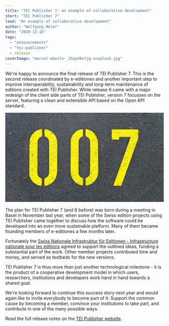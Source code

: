 ```yaml
---
title: "TEI Publisher 7: an example of collaborative development"
short: "TEI Publisher 7"
lead: "An example of collaborative development"
author: "Wolfgang Meier"
date: "2020-12-18"
tags: 
  - "announcements"
  - "tei-publisher"
  - release
coverImage: "marcel-eberle-_Z5ayVBcYjg-unsplash.jpg"
---
```


We're happy to announce the final release of TEI Publisher 7. This is the second release coordinated by e-editiones and another important step to improve interoperability, sustainability and long-term maintenance of editions created with TEI Publisher. While release 6 came with a major redesign of the client side parts of TEI Publisher, version 7 focusses on the server, featuring a clean and extensible API based on the Open API standard.

![Photo by <a href="https://unsplash.com/@marcel_eberle?utm_source=unsplash&utm_medium=referral&utm_content=creditCopyText" target="unsplash">Marcel Eberle</a> on <a href="https://unsplash.com/s/photos/seven?utm_source=unsplash&utm_medium=referral&utm_content=creditCopyText" target="unsplash">Unsplash</a>](/img/marcel-eberle-_Z5ayVBcYjg-unsplash.jpg)
  
The plan for TEI Publisher 7 (and 6 before) was born during a meeting in Basel in November last year, when some of the Swiss edition projects using TEI Publisher came together to discuss how the software could be developed into an even more sustainable platform. Many of them became founding members of e-editiones a few months later.

Fortunately the [Swiss Nationale Infrastruktur für Editionen - Infrastructure nationale pour les éditions](https://www.nie-ine.ch/) agreed to support the outlined ideas, funding a substantial part of the work. Other member projects contributed time and money, and served as testbeds for the new versions.

TEI Publisher 7 is thus more than just another technological milestone - it is the product of a cooperative development model in which users, researchers, institutions and developers work hand in hand towards a shared goal.

We're looking forward to continue this success story next year and would again like to invite everybody to become part of it. Support the common cause by becoming a member, convince your institutions to take part, and contribute in one of the many possible ways.

Read the full release notes on the [TEI Publisher website](https://tei-publisher.org/exist/apps/tei-publisher/doc/blog/tei-publisher-700.xml).
